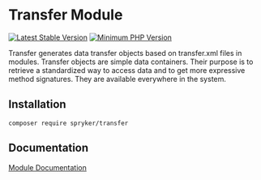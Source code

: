# Transfer Module
[![Latest Stable Version](https://poser.pugx.org/spryker/transfer/v/stable.svg)](https://packagist.org/packages/spryker/transfer)
[![Minimum PHP Version](https://img.shields.io/badge/php-%3E%3D%207.4-8892BF.svg)](https://php.net/)

Transfer generates data transfer objects based on transfer.xml files in modules. Transfer objects are simple data containers. Their purpose is to retrieve a standardized way to access data and to get more expressive method signatures. They are available everywhere in the system.

## Installation

```
composer require spryker/transfer
```

## Documentation

[Module Documentation](https://academy.spryker.com/developing_with_spryker/module_guide/modules.html)
